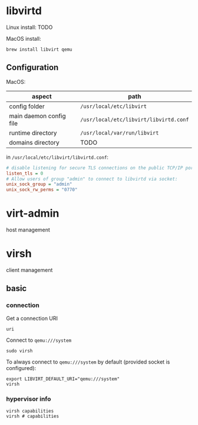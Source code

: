 # libvirtd

Linux install:
TODO

MacOS install:
```sh-session
brew install libvirt qemu
```

## Configuration

MacOS:

aspect | path
--- | ---
config folder | `/usr/local/etc/libvirt`
main daemon config file | `/usr/local/etc/libvirt/libvirtd.conf`
runtime directory | `/usr/local/var/run/libvirt`
domains directory | TODO

in `/usr/local/etc/libvirt/libvirtd.conf`:
```ini
# disable listening for secure TLS connections on the public TCP/IP port
listen_tls = 0
# Allow users of group "admin" to connect to libvirtd via socket:
unix_sock_group = "admin"
unix_sock_rw_perms = "0770"
```

# virt-admin
host management
# virsh
client management

## basic

### connection

Get a connection URI
```sh-session
uri
```

Connect to `qemu:///system`
```sh-session
sudo virsh
```

To always connect to `qemu:///system` by default (provided socket is configured):
```sh-session
export LIBVIRT_DEFAULT_URI="qemu:///system"
virsh
```

### hypervisor info

```sh-session
virsh capabilities
virsh # capabilities
```
